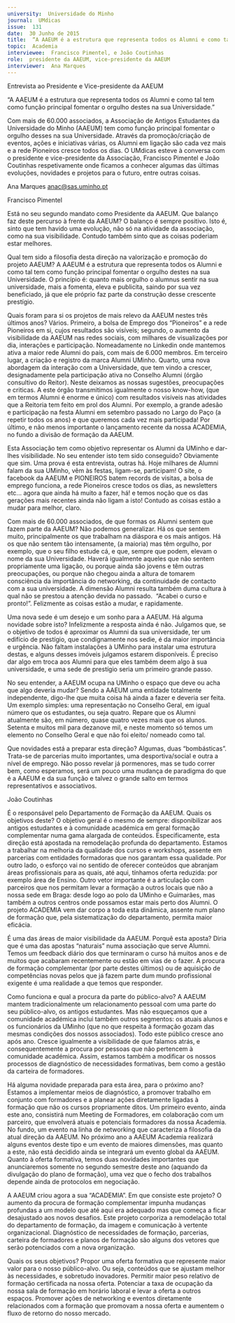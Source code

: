 ```yaml
---
university:  Universidade do Minho
journal:  UMdicas
issue:  131
date:  30 Junho de 2015
title:  “A AAEUM é a estrutura que representa todos os Alumni e como tal tem como função principal fomentar o orgulho destes na sua Universidade.”
topic:  Academia
interviewee:  Francisco Pimentel, e João Coutinhas
role:  presidente da AAEUM, vice-presidente da AAEUM 
interviewer:  Ana Marques
---
```

 

 Entrevista ao Presidente e Vice-presidente da AAEUM 

 “A AAEUM é a estrutura que representa todos os Alumni e como tal tem como função principal fomentar o orgulho destes na sua Universidade.”

 Com mais de 60.000 associados, a Associação de Antigos Estudantes da Universidade do Minho (AAEUM) tem como função principal fomentar o orgulho desses na sua Universidade. Através da promoção/criação de eventos, ações e iniciativas várias, os Alumni em ligação são cada vez mais e a rede Pioneiros cresce todos os dias. O UMdicas esteve à conversa com o  presidente e vice-presidente da Associação, Francisco Pimentel e João Coutinhas respetivamente  onde ficamos a conhecer algumas das últimas evoluções, novidades e projetos para o futuro, entre outras coisas.

 Ana Marques 
 anac@sas.uminho.pt 


 Francisco Pimentel 

 Está no seu segundo mandato como Presidente da AAEUM. Que balanço faz deste percurso à frente da AAEUM?
 O balanço é sempre positivo. Isto é, sinto que tem havido uma evolução, não só na atividade da associação, como na sua visibilidade. Contudo também sinto que as coisas poderiam estar melhores.

 Qual tem sido a filosofia desta direção na valorização e promoção do projeto AAEUM?
 A AAEUM é a estrutura que representa todos os Alumni e como tal tem como função principal fomentar o orgulho destes na sua Universidade.
 O princípio é: quanto mais orgulho o alumnus sentir na sua universidade, mais a fomenta, eleva e publicita, saindo por sua vez beneficiado, já que ele próprio faz parte da construção desse crescente prestígio.

 Quais foram para si os projetos de mais relevo da AAEUM nestes três últimos anos?
 Vários. Primeiro, a bolsa de Emprego dos “Pioneiros” e a rede Pioneiros em si, cujos resultados são visíveis; segundo, o aumento da visibilidade da AAEUM nas redes sociais, com milhares de visualizações por dia, interações e participação. Nomeadamente no Linkedin onde mantemos ativa a maior rede Alumni do país, com mais de 6.000 membros.
 Em terceiro lugar, a criação e registro da marca Alumni UMinho. Quarto, uma nova abordagem da interação com a Universidade, que tem vindo a crescer, designadamente pela participação ativa no Conselho Alumni (órgão consultivo do Reitor). Neste deixamos as nossas sugestões, preocupações e criticas. A este órgão transmitimos igualmente o nosso know-how, (que em termos Alumni é enorme e único) com resultados visíveis nas atividades que a Reitoria tem feito em prol dos Alumni. Por exemplo, a grande adesão e participação na festa Alumni em setembro passado no Largo do Paço (a repetir todos os anos) e que queremos cada vez mais participada! Por último, e não menos importante o lançamento recente da nossa ACADEMIA, no fundo a divisão de formação da AAEUM.     
 
 Esta Associação tem como objetivo representar os Alumni da UMinho e dar-lhes visibilidade. No seu entender isto tem sido conseguido?
 Obviamente que sim. Uma prova é esta entrevista, outras há. Hoje milhares de Alumni falam da sua UMinho, vêm às festas, ligam-se, participam! O site, o facebook da AAEUM e PIONEIROS batem records de visitas, a bolsa de emprego funciona, a rede Pioneiros cresce todos os dias, as newsletters etc... agora que ainda há muito a fazer, há! e temos noção que os das gerações mais recentes ainda não ligam a isto! Contudo as coisas estão a mudar para melhor, claro.    
 
 Com mais de 60.000 associados, de que formas os Alumni sentem que fazem parte da AAEUM?
 Não podemos generalizar.
 Há os que sentem muito, principalmente os que trabalham na diáspora e os mais antigos. Há os que não sentem tão intensamente, (a maioria) mas têm orgulho, por exemplo, que o seu filho estude cá, e que, sempre que podem, elevam o nome da sua Universidade. Haverá igualmente aqueles que não sentem propriamente uma ligação, ou porque ainda são jovens e têm outras preocupações, ou porque não chegou ainda a altura de tomarem consciência da importância do networking, da continuidade de contacto com a sua universidade. A dimensão Alumni resulta também duma cultura à qual não se prestou a atenção devida no passado.  “Acabei o curso e pronto!”. Felizmente as coisas estão a mudar, e rapidamente.

 Uma nova sede é um desejo e um sonho para a AAEUM. Há alguma novidade sobre isto?
 Infelizmente a resposta ainda é não. Julgamos que, se o objetivo de todos é aproximar os Alumni da sua universidade, ter um edifício de prestígio, que condignamente nos sedie, é da maior importância e urgência. Não faltam instalações à UMinho para instalar uma estrutura destas, e alguns desses imóveis julgamos estarem disponíveis. É preciso dar algo em troca aos Alumni para que eles também deem algo à sua universidade, e uma sede de prestígio seria um primeiro grande passo.

 No seu entender, a AAEUM ocupa na UMinho o espaço que deve ou acha que algo deveria mudar?
 Sendo a AAEUM uma entidade totalmente independente, digo-lhe que muita coisa há ainda a fazer e deveria ser feita. Um exemplo simples: uma representação no Conselho Geral, em igual número que os estudantes, ou seja quatro. Repare que os Alumni atualmente são, em número, quase quatro vezes mais que os alunos. Setenta e muitos mil para dezanove mil, e neste momento só temos um elemento no Conselho Geral e que não foi eleito/ nomeado como tal.      

 Que novidades está a preparar esta direção?
 Algumas, duas “bombásticas”. Trata-se de parcerias muito importantes, uma desportiva/social e outra a nível de emprego. Não posso revelar já pormenores, mas se tudo correr bem, como esperamos, será um pouco uma mudança de paradigma do que é a AAEUM e da sua função e talvez o grande salto em termos representativos e associativos.

 
 João Coutinhas 

 É o responsável pelo Departamento de Formação da AAEUM. Quais os objetivos deste?
 O objetivo geral é o mesmo de sempre: disponibilizar aos antigos estudantes e à comunidade académica em geral formação complementar numa gama alargada de conteúdos. Especificamente, esta direção está apostada na remodelação profunda do departamento. Estamos a trabalhar na melhoria da qualidade dos cursos e workshops, assente em parcerias com entidades formadoras que nos garantam essa qualidade. Por outro lado, o esforço vai no sentido de oferecer conteúdos que abranjam áreas profissionais para as quais, até aqui, tínhamos oferta reduzida: por exemplo área de Ensino. Outro vetor importante é a articulação com parceiros que nos permitam levar a formação a outros locais que não a nossa sede em Braga: desde logo ao polo da UMinho e Guimarães, mas também a outros centros onde possamos estar mais perto dos Alumni. O projeto ACADEMIA vem dar corpo a toda esta dinâmica, assente num plano de formação que, pela sistematização do departamento, permita maior eficácia.

 É uma das áreas de maior visibilidade da AAEUM. Porquê esta aposta?
 Diria que é uma das apostas “naturais” numa associação que serve Alumni. Temos um feedback diário dos que terminaram o curso há muitos anos e de muitos que acabaram recentemente ou estão em vias de o fazer. A procura de formação complementar (por parte destes últimos) ou de aquisição de competências novas pelos que já fazem parte dum mundo profissional exigente é uma realidade a que temos que responder.
 
 Como funciona e qual a procura da parte do público-alvo?
 A AAEUM mantem tradicionalmente um relacionamento pessoal com uma parte do seu público-alvo, os antigos estudantes. Mas não esqueçamos que a comunidade académica inclui também outros segmentos: os atuais alunos e os funcionários da UMinho (que no que respeita à formação gozam das mesmas condições dos nossos associados). Todo este público cresce ano após ano. Cresce igualmente a visibilidade de que falamos atrás, e consequentemente a procura por pessoas que não pertencem à comunidade académica. Assim, estamos também a modificar os nossos processos de diagnóstico de necessidades formativas, bem como a gestão da carteira de formadores.

 Há alguma novidade preparada para esta área, para o próximo ano?
 Estamos a implementar meios de diagnóstico, a promover trabalho em conjunto com formadores e a planear ações diretamente ligadas à formação que não os cursos propriamente ditos. Um primeiro evento, ainda este ano, consistirá num Meeting de Formadores, em colaboração com um parceiro, que envolverá atuais e potenciais formadores da nossa Academia. No fundo, um evento na linha de networking que caracteriza a filosofia da atual direção da AAEUM. No próximo ano a AAEUM Academia realizará alguns eventos deste tipo e um evento de maiores dimensões, mas quanto a este, não está decidido ainda se integrará um evento global da AAEUM. Quanto à oferta formativa, temos duas novidades importantes que anunciaremos somente no segundo semestre deste ano (aquando da divulgação do plano de formação), uma vez que o fecho dos trabalhos depende ainda de protocolos em negociação.

 A AAEUM criou agora a sua “ACADEMIA”. Em que consiste este projeto?
 O aumento da procura de formação complementar impunha mudanças profundas a um modelo que até aqui era adequado mas que começa a ficar desajustado aos novos desafios. Este projeto corporiza a remodelação total do departamento de formação, da imagem e comunicação à vertente organizacional. Diagnóstico de necessidades de formação, parcerias, carteira de formadores e planos de formação são alguns dos vetores que serão potenciados com a nova organização.

 Quais os seus objetivos?
 Propor uma oferta formativa que represente maior valor para o nosso público-alvo. Ou seja, conteúdos que se ajustam melhor às necessidades, e sobretudo inovadores. Permitir maior peso relativo de formação certificada na nossa oferta.
 Potenciar a taxa de ocupação da nossa sala de formação em horário laboral e levar a oferta a outros espaços. Promover ações de networking e eventos diretamente relacionados com a formação que promovam a nossa oferta e aumentem o fluxo de retorno do nosso mercado.



